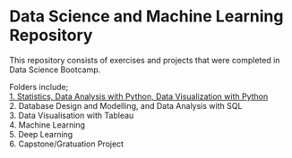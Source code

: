# Data Science and Machine Learning Repository 
This repository consists of exercises and projects that were completed in Data Science Bootcamp.  

Folders include;   
[1. Statistics, Data Analysis with Python, Data Visualization with Python](https://github.com/smeteo/Data-Science-and-Machine-Learning/tree/master/1.%20Statistics%2C%20Data%20Analysis%20with%20Python%2C%20Data%20Visualization%20with%20Python)  
2. Database Design and Modelling, and Data Analysis with SQL  
3. Data Visualisation with Tableau  
4. Machine Learning  
5. Deep Learning  
6. Capstone/Gratuation Project  